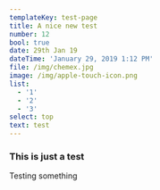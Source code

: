 ```yaml
---
templateKey: test-page
title: A nice new test
number: 12
bool: true
date: 29th Jan 19
dateTime: 'January 29, 2019 1:12 PM'
file: /img/chemex.jpg
image: /img/apple-touch-icon.png
list:
  - '1'
  - '2'
  - '3'
select: top
text: test
---
```

### This is just a test

Testing something
